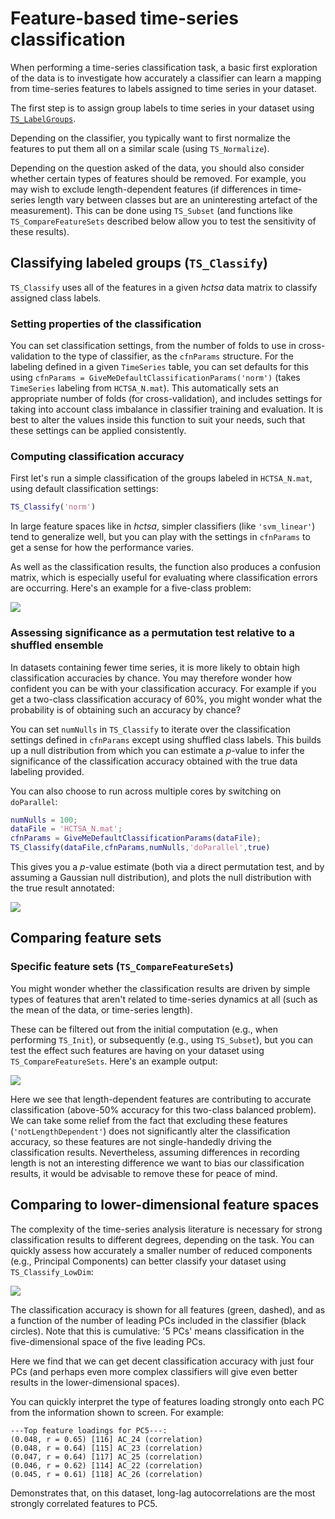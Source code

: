 # Feature-based time-series classification

When performing a time-series classification task, a basic first exploration of the data is to investigate how accurately a classifier can learn a mapping from time-series features to labels assigned to time series in your dataset.

The first step is to assign group labels to time series in your dataset using [`TS_LabelGroups`](grouping.md).

Depending on the classifier, you typically want to first normalize the features to put them all on a similar scale (using `TS_Normalize`).

Depending on the question asked of the data, you should also consider whether certain types of features should be removed.
For example, you may wish to exclude length-dependent features (if differences in time-series length vary between classes but are an uninteresting artefact of the measurement).
This can be done using `TS_Subset` (and functions like `TS_CompareFeatureSets` described below allow you to test the sensitivity of these results).

## Classifying labeled groups (`TS_Classify`)

`TS_Classify` uses all of the features in a given _hctsa_ data matrix to classify assigned class labels.

### Setting properties of the classification

You can set classification settings, from the number of folds to use in cross-validation to the type of classifier, as the `cfnParams` structure.
For the labeling defined in a given `TimeSeries` table, you can set defaults for this using `cfnParams = GiveMeDefaultClassificationParams('norm')` (takes `TimeSeries` labeling from `HCTSA_N.mat`).
This automatically sets an appropriate number of folds (for cross-validation), and includes settings for taking into account class imbalance in classifier training and evaluation.
It is best to alter the values inside this function to suit your needs, such that these settings can be applied consistently.

### Computing classification accuracy

First let's run a simple classification of the groups labeled in `HCTSA_N.mat`, using default classification settings:

```matlab
TS_Classify('norm')
```

In large feature spaces like in _hctsa_, simpler classifiers (like `'svm_linear'`) tend to generalize well, but you can play with the settings in `cfnParams` to get a sense for how the performance varies.

As well as the classification results, the function also produces a confusion matrix, which is especially useful for evaluating where classification errors are occurring.
Here's an example for a five-class problem:

![](img/TS_Classify_ConfusionMatrix.png)

### Assessing significance as a permutation test relative to a shuffled ensemble

In datasets containing fewer time series, it is more likely to obtain high classification accuracies by chance.
You may therefore wonder how confident you can be with your classification accuracy.
For example if you get a two-class classification accuracy of 60%, you might wonder what the probability is of obtaining such an accuracy by chance?

You can set `numNulls` in `TS_Classify` to iterate over the classification settings defined in `cfnParams` except using shuffled class labels.
This builds up a null distribution from which you can estimate a _p_-value to infer the significance of the classification accuracy obtained with the true data labeling provided.

You can also choose to run across multiple cores by switching on `doParallel`:

```matlab
numNulls = 100;
dataFile = 'HCTSA_N.mat';
cfnParams = GiveMeDefaultClassificationParams(dataFile);
TS_Classify(dataFile,cfnParams,numNulls,'doParallel',true)
```

This gives you a _p_-value estimate (both via a direct permutation test, and by assuming a Gaussian null distribution), and plots the null distribution with the true result annotated:

![](img/TS_Classify_NullDistribution.png)

## Comparing feature sets

### Specific feature sets (`TS_CompareFeatureSets`)
You might wonder whether the classification results are driven by simple types of features that aren't related to time-series dynamics at all (such as the mean of the data, or time-series length).

These can be filtered out from the initial computation (e.g., when performing `TS_Init`), or subsequently (e.g., using `TS_Subset`), but you can test the effect such features are having on your dataset using `TS_CompareFeatureSets`.
Here's an example output:

![](img/TS_CompareFeatureSets.png)

Here we see that length-dependent features are contributing to accurate classification (above-50% accuracy for this two-class balanced problem).
We can take some relief from the fact that excluding these features (`'notLengthDependent'`) does not significantly alter the classification accuracy, so these features are not single-handedly driving the classification results.
Nevertheless, assuming differences in recording length is not an interesting difference we want to bias our classification results, it would be advisable to remove these for peace of mind.

## Comparing to lower-dimensional feature spaces

The complexity of the time-series analysis literature is necessary for strong classification results to different degrees, depending on the task.
You can quickly assess how accurately a smaller number of reduced components (e.g., Principal Components) can better classify your dataset using `TS_Classify_LowDim`:

![](img/TS_Classify_LowDim.png)

The classification accuracy is shown for all features (green, dashed), and as a function of the number of leading PCs included in the classifier (black circles).
Note that this is cumulative: '5 PCs' means classification in the five-dimensional space of the five leading PCs.

Here we find that we can get decent classification accuracy with just four PCs (and perhaps even more complex classifiers will give even better results in the lower-dimensional spaces).

You can quickly interpret the type of features loading strongly onto each PC from the information shown to screen.
For example:

```
---Top feature loadings for PC5---:
(0.048, r = 0.65) [116] AC_24 (correlation)
(0.048, r = 0.64) [115] AC_23 (correlation)
(0.047, r = 0.64) [117] AC_25 (correlation)
(0.046, r = 0.62) [114] AC_22 (correlation)
(0.045, r = 0.61) [118] AC_26 (correlation)
```

Demonstrates that, on this dataset, long-lag autocorrelations are the most strongly correlated features to PC5.
